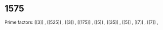 # 1575

Prime factors: [[3]] , [[525]] , [[3]] , [[175]] , [[5]] , [[35]] , [[5]] , [[7]] , [[7]] , 